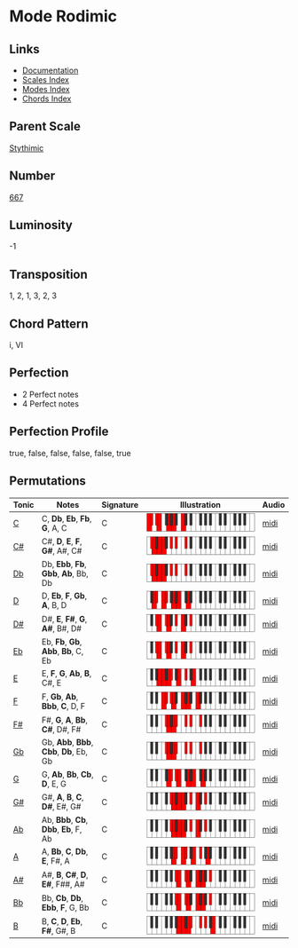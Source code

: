 # Mode Rodimic

## Links

- [Documentation](README.md)
- [Scales Index](Scales.md)
- [Modes Index](Modes.md)
- [Chords Index](Chords.md)

## Parent Scale

[Stythimic](ScaleStythimic.md)

## Number

[667](https://ianring.com/musictheory/scales/667)

## Luminosity

-1

## Transposition

1, 2, 1, 3, 2, 3

## Chord Pattern

i, VI

## Perfection

- 2 Perfect notes
- 4 Perfect notes

## Perfection Profile

true, false, false, false, false, true

## Permutations

| Tonic | Notes | Signature | Illustration | Audio |
|-------|-------|-----------|--------------|-------|
| [C](ModeCNaturalRodimic.md) | C, **Db**, **Eb**, **Fb**, **G**, A, C | C | ![CNaturalRodimic](ModeCNaturalRodimic.png) | [midi](https://github.com/edipermadi/music/blob/main/docs/ModeCNaturalRodimic.mid?raw=true) |
| [C#](ModeCSharpRodimic.md) | C#, **D**, **E**, **F**, **G#**, A#, C# | C | ![CSharpRodimic](ModeCSharpRodimic.png) | [midi](https://github.com/edipermadi/music/blob/main/docs/ModeCSharpRodimic.mid?raw=true) |
| [Db](ModeDFlatRodimic.md) | Db, **Ebb**, **Fb**, **Gbb**, **Ab**, Bb, Db | C | ![DFlatRodimic](ModeDFlatRodimic.png) | [midi](https://github.com/edipermadi/music/blob/main/docs/ModeDFlatRodimic.mid?raw=true) |
| [D](ModeDNaturalRodimic.md) | D, **Eb**, **F**, **Gb**, **A**, B, D | C | ![DNaturalRodimic](ModeDNaturalRodimic.png) | [midi](https://github.com/edipermadi/music/blob/main/docs/ModeDNaturalRodimic.mid?raw=true) |
| [D#](ModeDSharpRodimic.md) | D#, **E**, **F#**, **G**, **A#**, B#, D# | C | ![DSharpRodimic](ModeDSharpRodimic.png) | [midi](https://github.com/edipermadi/music/blob/main/docs/ModeDSharpRodimic.mid?raw=true) |
| [Eb](ModeEFlatRodimic.md) | Eb, **Fb**, **Gb**, **Abb**, **Bb**, C, Eb | C | ![EFlatRodimic](ModeEFlatRodimic.png) | [midi](https://github.com/edipermadi/music/blob/main/docs/ModeEFlatRodimic.mid?raw=true) |
| [E](ModeENaturalRodimic.md) | E, **F**, **G**, **Ab**, **B**, C#, E | C | ![ENaturalRodimic](ModeENaturalRodimic.png) | [midi](https://github.com/edipermadi/music/blob/main/docs/ModeENaturalRodimic.mid?raw=true) |
| [F](ModeFNaturalRodimic.md) | F, **Gb**, **Ab**, **Bbb**, **C**, D, F | C | ![FNaturalRodimic](ModeFNaturalRodimic.png) | [midi](https://github.com/edipermadi/music/blob/main/docs/ModeFNaturalRodimic.mid?raw=true) |
| [F#](ModeFSharpRodimic.md) | F#, **G**, **A**, **Bb**, **C#**, D#, F# | C | ![FSharpRodimic](ModeFSharpRodimic.png) | [midi](https://github.com/edipermadi/music/blob/main/docs/ModeFSharpRodimic.mid?raw=true) |
| [Gb](ModeGFlatRodimic.md) | Gb, **Abb**, **Bbb**, **Cbb**, **Db**, Eb, Gb | C | ![GFlatRodimic](ModeGFlatRodimic.png) | [midi](https://github.com/edipermadi/music/blob/main/docs/ModeGFlatRodimic.mid?raw=true) |
| [G](ModeGNaturalRodimic.md) | G, **Ab**, **Bb**, **Cb**, **D**, E, G | C | ![GNaturalRodimic](ModeGNaturalRodimic.png) | [midi](https://github.com/edipermadi/music/blob/main/docs/ModeGNaturalRodimic.mid?raw=true) |
| [G#](ModeGSharpRodimic.md) | G#, **A**, **B**, **C**, **D#**, E#, G# | C | ![GSharpRodimic](ModeGSharpRodimic.png) | [midi](https://github.com/edipermadi/music/blob/main/docs/ModeGSharpRodimic.mid?raw=true) |
| [Ab](ModeAFlatRodimic.md) | Ab, **Bbb**, **Cb**, **Dbb**, **Eb**, F, Ab | C | ![AFlatRodimic](ModeAFlatRodimic.png) | [midi](https://github.com/edipermadi/music/blob/main/docs/ModeAFlatRodimic.mid?raw=true) |
| [A](ModeANaturalRodimic.md) | A, **Bb**, **C**, **Db**, **E**, F#, A | C | ![ANaturalRodimic](ModeANaturalRodimic.png) | [midi](https://github.com/edipermadi/music/blob/main/docs/ModeANaturalRodimic.mid?raw=true) |
| [A#](ModeASharpRodimic.md) | A#, **B**, **C#**, **D**, **E#**, F##, A# | C | ![ASharpRodimic](ModeASharpRodimic.png) | [midi](https://github.com/edipermadi/music/blob/main/docs/ModeASharpRodimic.mid?raw=true) |
| [Bb](ModeBFlatRodimic.md) | Bb, **Cb**, **Db**, **Ebb**, **F**, G, Bb | C | ![BFlatRodimic](ModeBFlatRodimic.png) | [midi](https://github.com/edipermadi/music/blob/main/docs/ModeBFlatRodimic.mid?raw=true) |
| [B](ModeBNaturalRodimic.md) | B, **C**, **D**, **Eb**, **F#**, G#, B | C | ![BNaturalRodimic](ModeBNaturalRodimic.png) | [midi](https://github.com/edipermadi/music/blob/main/docs/ModeBNaturalRodimic.mid?raw=true) |
